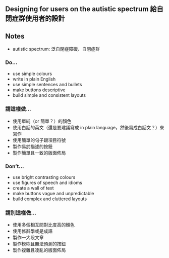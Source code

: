 ## Designing for users on the autistic spectrum 給自閉症群使用者的設計

## Notes

* autistic spectrum: 泛自閉症障礙、自閉症群

### Do...

* use simple colours
* write in plain English
* use simple sentences and bullets
* make buttons descriptive
* build simple and consistent layouts

### 請這樣做...

* 使用單純（or 簡單？）的顏色
* 使用白話的英文（還是要建議寫成 in plain language，然後寫成白話文？）來寫作
* 使用簡單的句子跟項目符號
* 製作易於描述的按鈕
* 製作簡單且一致的版面佈局

### Don’t...

* use bright contrasting colours
* use figures of speech and idioms
* create a wall of text
* make buttons vague and unpredictable
* build complex and cluttered layouts

### 請別這樣做...

* 使用多個相互間對比度高的顏色
* 使用修辭學或是成語
* 製作一大段文章
* 製作模糊且無法預測的按鈕
* 製作複雜且凌亂的版面佈局
